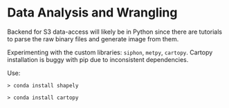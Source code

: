# Data Analysis and Wrangling

Backend for S3 data-access will likely be in Python since there are tutorials to parse the raw binary files and generate image from them.

Experimenting with the custom libraries: `siphon`, `metpy`, `cartopy`. Cartopy installation is buggy with pip due to inconsistent dependencies.

Use:

```
> conda install shapely

> conda install cartopy
```